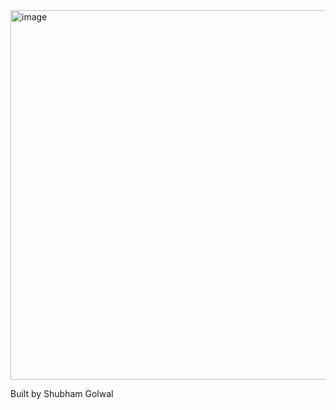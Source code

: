 <img width="1567" height="591" alt="image" src="https://github.com/user-attachments/assets/0ddf8963-4cc0-4628-bada-dee35c288772" />

Built by Shubham Golwal
